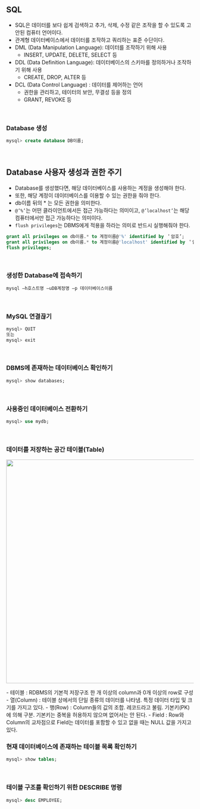 ## SQL
- SQL은 데이터를 보다 쉽게 검색하고 추가, 삭제, 수정 같은 조작을 할 수 있도록 고안된 컴퓨터 언어이다.
- 관계형 데이터베이스에서 데이터를 조작하고 쿼리하는 표준 수단이다.
- DML (Data Manipulation Language): 데이터를 조작하기 위해 사용
    * INSERT, UPDATE, DELETE, SELECT 등
- DDL (Data Definition Language): 데이터베이스의 스키마를 정의하거나 조작하기 위해 사용
    * CREATE, DROP, ALTER 등
- DCL (Data Control Language) : 데이터를 제어하는 언어
    * 권한을 관리하고, 테이터의 보안, 무결성 등을 정의
    * GRANT, REVOKE 등
<br>

### Database 생성
```sql
mysql> create database DB이름;
```
<br>

## Database 사용자 생성과 권한 주기
- Database를 생성했다면, 해당 데이터베이스를 사용하는 계정을 생성해야 한다.
- 또한, 해당 계정이 데이터베이스를 이용할 수 있는 권한을 줘야 한다.
- db이름 뒤의 * 는 모든 권한을 의미한다.
- `@’%’`는 어떤 클라이언트에서든 접근 가능하다는 의미이고, `@’localhost’`는 해당 컴퓨터에서만 접근 가능하다는 의미이다.
- `flush privileges`는 DBMS에게 적용을 하라는 의미로 반드시 실행해줘야 한다.
```sql
grant all privileges on db이름.* to 계정이름@'%' identified by ＇암호’;
grant all privileges on db이름.* to 계정이름@'localhost' identified by ＇암호’;
flush privileges;
```
<br>

### 생성한 Database에 접속하기
```sql
mysql –h호스트명 –uDB계정명 –p 데이터베이스이름
```
<br>

### MySQL 연결끊기
```sql
mysql> QUIT 
또는
mysql> exit
```
<br>

### DBMS에 존재하는 데이터베이스 확인하기
```sql
mysql> show databases;
```
<br>

### 사용중인 데이터베이스 전환하기
```sql
mysql> use mydb;
```
<br>

### 데이터를 저장하는 공간 테이블(Table)
<p align="center"><img src = "https://github.com/qlalzl9/TIL/blob/master/Database/img/SQL_1.jpg" width="600px"></p>
- 테이블 : RDBMS의 기본적 저장구조 한 개 이상의 column과 0개 이상의 row로 구성
- 열(Column) : 테이블 상에서의 단일 종류의 데이터를 나타냄. 특정 데이터 타입 및 크기를 가지고 있다.
- 행(Row) : Column들의 값의 조합. 레코드라고 불림. 기본키(PK)에 의해 구분. 기본키는 중복을 허용하지 않으며 없어서는 안 된다.
- Field : Row와 Column의 교차점으로 Field는 데이터를 포함할 수 있고 없을 때는 NULL 값을 가지고 있다.
<br>

### 현재 데이터베이스에 존재하는 테이블 목록 확인하기
```sql
mysql> show tables;
```
<br>

### 테이블 구조를 확인하기 위한 DESCRIBE 명령
```sql
mysql> desc EMPLOYEE;
```
<br>